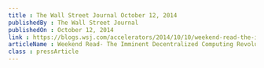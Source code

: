 ```yaml
---
title : The Wall Street Journal October 12, 2014
publishedBy : The Wall Street Journal
publishedOn : October 12, 2014
link : https://blogs.wsj.com/accelerators/2014/10/10/weekend-read-the-imminent-decentralized-computing-revolution/
articleName : Weekend Read- The Imminent Decentralized Computing Revolution
class : pressArticle
---
```

